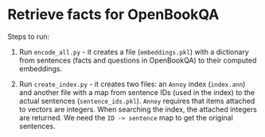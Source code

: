 # Retrieve facts for OpenBookQA

Steps to run:

1. Run `encode_all.py` - it creates a file (`embeddings.pkl`) with a dictionary
from sentences (facts and questions in OpenBookQA) to their computed embeddings.

2. Run `create_index.py` - it creates two files: an `Annoy` index (`index.ann`)
and another file with a map from sentence IDs (used in the index) to the actual
sentences (`sentence_ids.pkl`). `Annoy` requires that items attached to vectors
are integers. When searching the index, the attached integers are returned. We
need the `ID -> sentence` map to get the original sentences.

